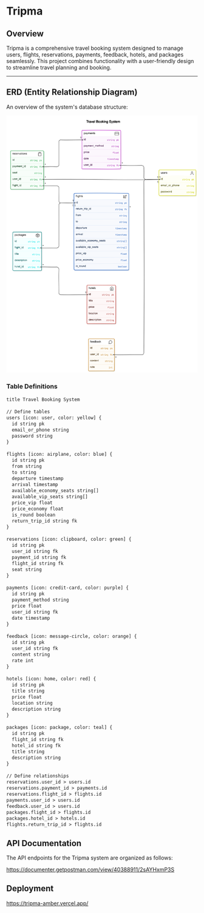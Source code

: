 # Tripma

## Overview
Tripma is a comprehensive travel booking system designed to manage users, flights, reservations, payments, feedback, hotels, and packages seamlessly. This project combines functionality with a user-friendly design to streamline travel planning and booking.

---

## ERD (Entity Relationship Diagram)

An overview of the system's database structure:

![ERD Diagram](./assets/diagram.svg)

### Table Definitions
```plaintext
title Travel Booking System

// Define tables
users [icon: user, color: yellow] {
  id string pk
  email_or_phone string
  password string
}

flights [icon: airplane, color: blue] {
  id string pk
  from string
  to string
  departure timestamp
  arrival timestamp
  available_economy_seats string[]
  available_vip_seats string[]
  price_vip float
  price_economy float
  is_round boolean
  return_trip_id string fk
}

reservations [icon: clipboard, color: green] {
  id string pk
  user_id string fk
  payment_id string fk
  flight_id string fk
  seat string
}

payments [icon: credit-card, color: purple] {
  id string pk
  payment_method string
  price float
  user_id string fk
  date timestamp
}

feedback [icon: message-circle, color: orange] {
  id string pk
  user_id string fk
  content string
  rate int
}

hotels [icon: home, color: red] {
  id string pk
  title string
  price float
  location string
  description string
}

packages [icon: package, color: teal] {
  id string pk
  flight_id string fk
  hotel_id string fk
  title string
  description string
}

// Define relationships
reservations.user_id > users.id
reservations.payment_id > payments.id
reservations.flight_id > flights.id
payments.user_id > users.id
feedback.user_id > users.id
packages.flight_id > flights.id
packages.hotel_id > hotels.id
flights.return_trip_id > flights.id
```

## API Documentation

The API endpoints for the Tripma system are organized as follows:

https://documenter.getpostman.com/view/40388911/2sAYHxmP3S

## Deployment 

https://tripma-amber.vercel.app/
